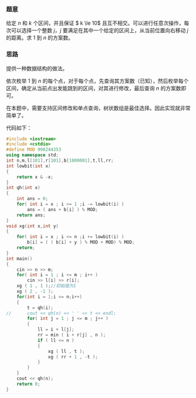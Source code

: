 ### 题意

给定 $n$ 和 $k$ 个区间，并且保证 $ k \le 10$ 且互不相交。可以进行任意次操作，每次可以选择一个整数 $j$，$j$ 要满足在其中一个给定的区间上，从当前位置向右移动 $j$ 的距离。求 $1$ 到 $n$ 的方案数。

### 思路

提供一种数据结构的做法。

依次枚举 $1$ 到 $n$ 的每个点，对于每个点，先查询其方案数（已知），然后枚举每个区间，确定从当前点出发能跳到的区间，对其进行修改，最后查询 $n$ 的方案数即可。

在本题中，需要支持区间修改和单点查询，树状数组是最佳选择。因此实现就非常简单了。

代码如下：
```cpp
#include <iostream>
#include <cstdio>
#define MOD 998244353
using namespace std;
int n,m,l[101],r[101],b[1000001],t,ll,rr;
int lowbit(int x)
{
	return x & -x;
}
int qh(int x)
{
	int ans = 0;
	for( int i = x ; i >= 1 ;i -= lowbit(i) )
		ans = ( ans + b[i] ) % MOD;
	return ans;
}
void xg(int x,int y)
{
	for( int i = x ; i <= n ;i += lowbit(i) )
		b[i] = ( ( b[i] + y ) % MOD + MOD) % MOD;
	return;
}
int main()
{
	cin >> n >> m;
	for( int i = 1 ; i <= m ; i++ )
		cin >> l[i] >> r[i];
	xg ( 1 , 1 );//初始值为1
	xg ( 2 , -1 );
	for(int i = 1;i <= n;i++)
	{
		t = qh(i);
//		cout << qh(n) << ' ' << t << endl; 
		for( int j = 1 ; j <= m ; j++ )
		{
			ll = i + l[j];
			rr = min ( i + r[j] , n );
			if ( ll <= n )
			{
				xg ( ll , t );
				xg ( rr + 1 , -t );
			}
		}
	}
	cout << qh(n);
	return 0;
}
```

